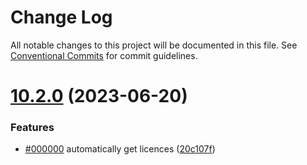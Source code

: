 # Change Log

All notable changes to this project will be documented in this file.
See [Conventional Commits](https://conventionalcommits.org) for commit guidelines.

# [10.2.0](https://vfuk-digital.visualstudio.com/Digital/_git/lib-web-aim/compare/v10.1.8...v10.2.0) (2023-06-20)

### Features

- [#000000](https://vfuk-digital.visualstudio.com/Digital/_git/lib-web-aim/issues/000000) automatically get licences ([20c107f](https://vfuk-digital.visualstudio.com/Digital/_git/lib-web-aim/commits/20c107ff05ab6fbc6135665ecc43644ed4279bc4))
